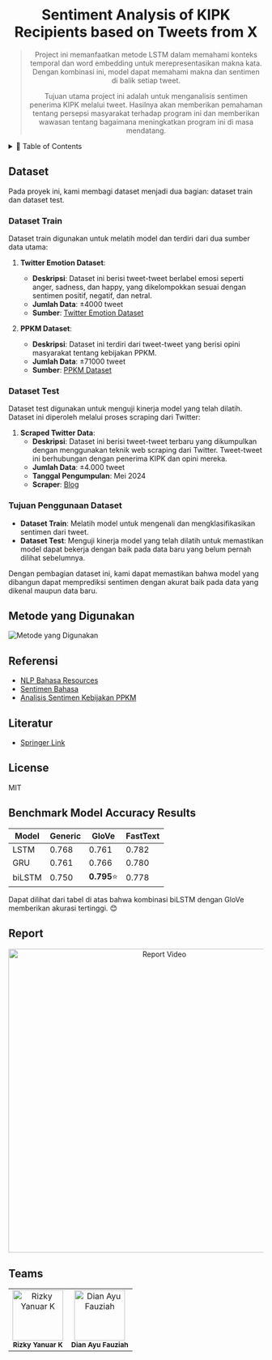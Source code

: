 <div align="center">
  <h1>Sentiment Analysis of KIPK Recipients based on Tweets from X</h1>
  <blockquote>
    <p>Project ini memanfaatkan metode LSTM dalam memahami konteks temporal dan word embedding untuk merepresentasikan makna kata. Dengan kombinasi ini, model dapat memahami makna dan sentimen di balik setiap tweet.</p>
    <p>Tujuan utama project ini adalah untuk menganalisis sentimen penerima KIPK melalui tweet. Hasilnya akan memberikan pemahaman tentang persepsi masyarakat terhadap program ini dan memberikan wawasan tentang bagaimana meningkatkan program ini di masa mendatang.</p>
  </blockquote>
</div>

<details>
  <summary>🏁 Table of Contents</summary>
  <ul>
    <li><a href="#dataset">Dataset</a></li>
    <li><a href="#metode-yang-digunakan">Metode yang Digunakan</a></li>
    <li><a href="#referensi">Referensi</a></li>
    <li><a href="#literatur">Literatur</a></li>
    <li><a href="#license">Lisensi</a></li>
    <li><a href="#benchmark-model-accuracy-results">Benchmark Model Accuracy Results</a></li>
    <li><a href="#report">Report</a></li>
    <li><a href="#teams">Teams</a></li>
  </ul>
</details>

## Dataset

Pada proyek ini, kami membagi dataset menjadi dua bagian: dataset train dan dataset test.

### Dataset Train
Dataset train digunakan untuk melatih model dan terdiri dari dua sumber data utama:

1. **Twitter Emotion Dataset**:
    - **Deskripsi**: Dataset ini berisi tweet-tweet berlabel emosi seperti anger, sadness, dan happy, yang dikelompokkan sesuai dengan sentimen positif, negatif, dan netral.
    - **Jumlah Data**: ±4000 tweet
    - **Sumber**: [Twitter Emotion Dataset](https://github.com/meisaputri21/Indonesian-Twitter-Emotion-Dataset/blob/master/Twitter_Emotion_Dataset.csv)

2. **PPKM Dataset**:
    - **Deskripsi**: Dataset ini terdiri dari tweet-tweet yang berisi opini masyarakat tentang kebijakan PPKM.
    - **Jumlah Data**: ±71000 tweet
    - **Sumber**: [PPKM Dataset](https://www.kaggle.com/datasets/anggapurnama/twitter-dataset-ppkm)

### Dataset Test
Dataset test digunakan untuk menguji kinerja model yang telah dilatih. Dataset ini diperoleh melalui proses scraping dari Twitter:

1. **Scraped Twitter Data**:
    - **Deskripsi**: Dataset ini berisi tweet-tweet terbaru yang dikumpulkan dengan menggunakan teknik web scraping dari Twitter. Tweet-tweet ini berhubungan dengan penerima KIPK dan opini mereka.
    - **Jumlah Data**: ±4.000 tweet
    - **Tanggal Pengumpulan**: Mei 2024
    - **Scraper**: [Blog](https://helmisatria.com/blog/updated-crawl-data-twitter-x-maret-2024)

### Tujuan Penggunaan Dataset
- **Dataset Train**: Melatih model untuk mengenali dan mengklasifikasikan sentimen dari tweet.
- **Dataset Test**: Menguji kinerja model yang telah dilatih untuk memastikan model dapat bekerja dengan baik pada data baru yang belum pernah dilihat sebelumnya.

Dengan pembagian dataset ini, kami dapat memastikan bahwa model yang dibangun dapat memprediksi sentimen dengan akurat baik pada data yang dikenal maupun data baru.

## Metode yang Digunakan
![Metode yang Digunakan](https://github.com/rizky-22017-mhs-unesa-ac-id/Sentiment-Analysis-of-KIPK-Recipients-based-on-Tweets-from-X/assets/82692777/6fc06fc3-8c73-4a5f-b4d0-05d059b0f6c3)

## Referensi
* [NLP Bahasa Resources](https://github.com/louisowen6/NLP_bahasa_resources)
* [Sentimen Bahasa](https://github.com/onpilot/sentimen-bahasa?tab=readme-ov-file)
* [Analisis Sentimen Kebijakan PPKM](https://github.com/ShinyQ/Final-IFest-2021_Analisis-Sentimen-Kebijakan-PPKM-Pemerintah-IndoBERT-IndoBERTweet/tree/main)

## Literatur
* [Springer Link](https://link.springer.com/content/pdf/10.1007/s00521-022-08186-1.pdf)

## License
MIT

## Benchmark Model Accuracy Results

| Model  |   Generic   |    GloVe     |   FastText  |
|--------|-------------|--------------|-------------|
| LSTM   |    0.768    |    0.761     |    0.782    |
| GRU    |    0.761    |    0.766     |    0.780    |
| biLSTM |    0.750    |  **0.795**⭐  |    0.778    |

Dapat dilihat dari tabel di atas bahwa kombinasi biLSTM dengan GloVe memberikan akurasi tertinggi. 😊

## Report

<div align="center">
  <a href="https://lookerstudio.google.com/reporting/1cd78423-a8d7-496f-bea2-35fce8ee06f7/page/ynr1D" target="_blank">
    <img src="https://github.com/rizky-22017-mhs-unesa-ac-id/Sentiment-Analysis-of-KIPK-Recipients-based-on-Tweets-from-X/assets/82692777/3d996ddc-142a-4138-8888-0d2711dca0ae" alt="Report Video" width="600"/>
  </a>
</div>

## Teams

<div align="center">
  <table>
    <tr>
      <td align="center">
        <a href="https://github.com/rizkyyanuark">
          <img src="https://avatars.githubusercontent.com/u/82692777?v=4" width="100px;" alt="Rizky Yanuar K"/>
        </a>
        <br />
        <sub><b>Rizky Yanuar K</b></sub>
      </td>
      <td align="center">
        <a href="https://github.com/Dianayuww">
          <img src="https://avatars.githubusercontent.com/u/167867871?v=4" width="100px;" alt="Dian Ayu Fauziah"/>
        </a>
        <br />
        <sub><b>Dian Ayu Fauziah</b></sub>
      </td>
    </tr>
  </table>
</div>
